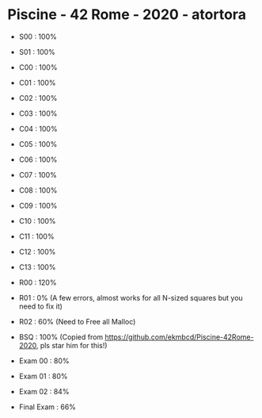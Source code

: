 # Piscine - 42 Rome - 2020 - atortora

- S00 : 100%
- S01 : 100%

- C00 : 100%
- C01 : 100%
- C02 : 100%
- C03 : 100%
- C04 : 100%
- C05 : 100%
- C06 : 100%
- C07 : 100%
- C08 : 100%
- C09 : 100%
- C10 : 100%
- C11 : 100%
- C12 : 100%
- C13 : 100%

- R00 : 120%
- R01 : 0% (A few errors, almost works for all N-sized squares but you need to fix it) 
- R02 : 60% (Need to Free all Malloc)

- BSQ : 100% (Copied from https://github.com/ekmbcd/Piscine-42Rome-2020, pls star him for this!)

- Exam 00 : 80%
- Exam 01 : 80%
- Exam 02 : 84%
- Final Exam : 66%
